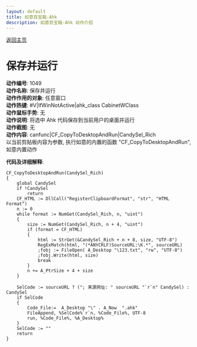 ```yaml
---
layout: default
title: 如意百宝箱-Ahk
description: 如意百宝箱-Ahk 动作介绍
---
```

<link rel="stylesheet" href="../actions/css/atom-one-light.min.css">
<script src="../actions/js/highlight.min.js"></script>
<script>hljs.highlightAll();</script>

[返回主页](../index.md)

# [](#header-2) 保存并运行

**动作编号**: 1049  
**动作名称**: 保存并运行  
**动作作用的对象**: 任意窗口  
**动作热键**: #V|IfWinNotActive|ahk_class CabinetWClass  
**动作鼠标手势**: 无  
**动作说明**: 将选中 Ahk 代码保存到当前用户的桌面并运行  
**动作截图**: 无  
**动作内容**: canfunc|CF_CopyToDesktopAndRun|CandySel_Rich  
以当前剪贴板内容为参数, 执行如意的内置的函数 "CF_CopyToDesktopAndRun", 如意内置动作  

**代码及详细解释**:  
```Autohotkey
CF_CopyToDesktopAndRun(CandySel_Rich)
{
	global CandySel
	if !CandySel
		return
	CF_HTML := DllCall("RegisterClipboardFormat", "str", "HTML Format")
	n := 0
	while format := NumGet(CandySel_Rich, n, "uint")
	{
		size := NumGet(CandySel_Rich, n + 4, "uint")
		if (format = CF_HTML)
		{
			html := StrGet(&CandySel_Rich + n + 8, size, "UTF-8")
			RegExMatch(html, "(*ANYCRLF)SourceURL:\K.*", sourceURL)
			;fobj := FileOpen( A_Desktop "\123.txt", "rw", "UTF-8")
			;fobj.Write(html, size)
			break
		}
		n += A_PtrSize + 4 + size
	}

	SelCode := sourceURL ? ("; 来源网址: " sourceURL "`r`n" CandySel) : CandySel
	if SelCode
	{
		Code_File:=  A_Desktop "\" . A_Now  ".ahk"
		FileAppend, %SelCode%`r`n, %Code_File%, UTF-8
		run, %Code_File%, %A_Desktop%
	}
	SelCode := ""
	return
}
```